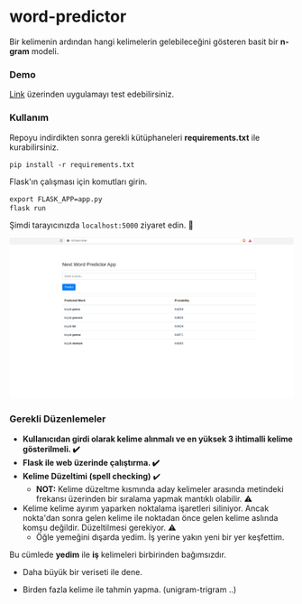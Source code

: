 

# word-predictor

Bir kelimenin ardından hangi kelimelerin gelebileceğini gösteren basit bir **n-gram** modeli.

### Demo

[Link](https://arcane-scrubland-44556.herokuapp.com/) üzerinden uygulamayı test edebilirsiniz.

### Kullanım

Repoyu indirdikten sonra gerekli kütüphaneleri **requirements.txt** ile kurabilirsiniz.

```shell
pip install -r requirements.txt
```

Flask'ın çalışması için komutları girin.

```shell
export FLASK_APP=app.py
flask run
```

Şimdi tarayıcınızda `localhost:5000` ziyaret edin. :tada:

![](./images/img1.png)

### Gerekli Düzenlemeler

- **Kullanıcıdan girdi olarak kelime alınmalı ve en yüksek 3 ihtimalli kelime gösterilmeli. :heavy_check_mark:**
- **Flask ile web üzerinde çalıştırma. :heavy_check_mark:**
- **Kelime Düzeltimi (spell checking)** :heavy_check_mark:
  - **NOT:** Kelime düzeltme kısmında aday kelimeler arasında metindeki frekansı üzerinden bir sıralama yapmak mantıklı olabilir. :warning:
- Kelime kelime ayırım yaparken noktalama işaretleri siliniyor. Ancak nokta'dan sonra gelen kelime ile noktadan önce gelen kelime aslında komşu değildir. Düzeltilmesi gerekiyor. :warning:
  - Öğle yemeğini dışarda yedim. İş yerine yakın yeni bir yer keşfettim.

Bu cümlede **yedim** ile **iş** kelimeleri birbirinden bağımsızdır.
- Daha büyük bir veriseti ile dene.

- Birden fazla kelime ile tahmin yapma. (unigram-trigram ..)


